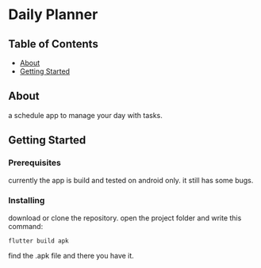 # Daily Planner

## Table of Contents

- [About](#about)
- [Getting Started](#getting_started)

## About <a name = "about"></a>

a schedule app to manage your day with tasks.

## Getting Started <a name = "getting_started"></a>

### Prerequisites

currently the app is build and tested on android only.
it still has some bugs.

### Installing

download or clone the repository. open the project folder and write this command:
```
flutter build apk
```
find the .apk file and there you have it.